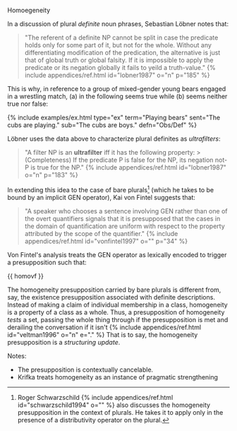 Homoegeneity

In a discussion of plural *definite* noun phrases, Sebastian Lo&#x0308;bner notes that:

> "The referent of a definite NP cannot be split in case the predicate holds only for some part of it, but not for the whole. Without any differentiating modification of the predication, the alternative is just that of global truth or global falsity. If it is impossible to apply the predicate or its negation globally it fails to yeild a truth-value." {% include appendices/ref.html id="lobner1987" o="n" p="185" %}

This is why, in reference to a group of mixed-gender young bears engaged in a wrestling match, (a) in the following seems true while (b) seems neither true nor false:
  
<!-- Playing bears -->
{% include examples/ex.html type="ex" term="Playing bears" sent="The cubs are playing." sub="The cubs are boys." defn="Obs/Def" %}

Lo&#x0308;bner uses the data above to characterize plural definites as *ultrafilters*:
  
> "A filter NP is an **ultrafilter** iff it has the following property:
    > (Completeness) If the predicate P is false for the NP, its negation not-P is true for the NP." {% include appendices/ref.html id="lobner1987" o="n" p="183" %}

In extending this idea to the case of bare plurals[^schwarzs] (which he takes to be bound by an implicit GEN operator), Kai von Fintel suggests that:
  
> "A speaker who chooses a sentence involving GEN rather than one of the overt quantifiers signals that it is presupposed that the cases in the domain of quantification are uniform with respect to the property attributed by the scope of the quantifier." {% include appendices/ref.html id="vonfintel1997" o="" p="34" %}

Von Fintel's analysis treats the GEN operator as lexically encoded to trigger a presupposition such that:
  
<!-- von Fintel Homogeneity -->
{{ homovf }}

The homogeneity presupposition carried by bare plurals is different from, say, the existence presupposition associated with definite descriptions. Instead of making a claim of individual membership in a class, homogeneity is a property of a class as a whole. Thus, a presupposition of homogeneity *tests* a set, passing the whole thing through if the presupposition is met and derailing the conversation if it isn't {% include appendices/ref.html id="veltman1996" o="n" e="." %} That is to say, the homogeneity presupposition is a *structuring update*.



Notes:
  
+ The presupposition is contextually cancelable.
+ Krifka treats homogeneity as an instance of pragmatic strengthening

[^schwarzs]: Roger Schwarzschild {% include appendices/ref.html id="schwarzschild1994" o="" %} also discusses the homogeneity presupposition in the context of plurals. He takes it to apply only in the presence of a distributivity operator on the plural.
